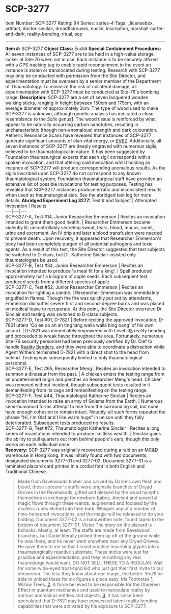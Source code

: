 # SCP-3277
Item Number: SCP-3277
Rating: 94
Series: series-4
Tags: _licensebox, artifact, doctor-sinclair, dread&circuses, euclid, inscription, marshall-carter-and-dark, reality-bending, ritual, scp

---

**Item #:** SCP-3277
**Object Class:** Euclid
**Special Containment Procedures:** All seven instances of SCP-3277 are to be held in a high-value storage locker at Site-76 when not in use. Each instance is to be securely affixed with a GPS tracking tag to enable rapid recontainment in the event an instance is stolen or translocated during testing.
Research with SCP-3277 may only be conducted with permission from the Site Director, and experimentation must be overseen by a senior member of the Department of Thaumatology. To minimize the risk of collateral damage, all experimentation with SCP-3277 must be conducted at Site-76's bombing range.
**Description:** SCP-3277 are a set of seven lacquered wooden walking sticks, ranging in height between 150cm and 175cm, with an average diameter of approximately 3cm. The type of wood used to make SCP-3277 is unknown, although genetic analysis has indicated a close resemblance to the _Salix_ genus[1](javascript:;). The wood tissue is reinforced by what appear to be naturally occurring carbon nanotubes, resulting in uncharacteristic (though non-anomalous) strength and dark colouration.
Aetheric Resonance Scans have revealed that instances of SCP-3277 generate significant amounts of elan vital energy, or [EVE](/goc-supplemental-arad)[2](javascript:;). Additionally, all seven instances of SCP-3277 are deeply engraved with numerous sigils, believed to be thaumatological in nature. It has been suggested by Foundation thaumaturgical experts that each sigil corresponds with a spoken invocation, and that uttering said invocation whilst holding an instance of SCP-3277 will produce corresponding anomalous results.
As the sigils inscribed upon SCP-3277 do not correspond to any known thaumatological system, Foundation thaumaturgical staff have provided an extensive list of possible invocations for testing purposes.
Testing has revealed that SCP-3277 instances produce erratic and inconsistent results when used as thaumaturgical aids. See the abridged test log for more details.
**Abridged Experiment Log 3277:**
Test # and Subject | Attempted Invocation | Results  
---|---|---  
SCP-3277-A, Test #14, Junior Researcher Emmerson | Recites an invocation intended to grant them good health. | Researcher Emmerson became violently ill; uncontrollably secreting sweat, tears, blood, mucus, vomit, urine and excrement. An IV drip and later a blood transfusion were needed to prevent death. Upon recovery, it appeared that Researcher Emmerson's body had been completely purged of all potential pathogens and toxic agents. As a result of this test, the Site Director suggested that test subjects be switched to D-class, but Dr. Katherine Sinclair insisted only thaumatologists be used.  
SCP-3277-B, Test #34, Junior Researcher Emmerson | Recites an invocation intended to produce 'a meal fit for a king'. | Spell produced approximately half a kilogram of apple seeds. Each subsequent test produced seeds from a different species of apple.  
SCP-3277-C, Test #52, Junior Researcher Emmerson | Recites an invocation for lighting a candle. | Researcher Emmerson was immediately engulfed in flames. Though the fire was quickly put out by attendants, Emmerson did suffer severe first and second-degree burns and was placed on medical leave to recuperate. At this point, the Site Director overruled Dr. Sinclair and testing was switched to D-class subjects.  
SCP-3277-D, Test #01, D-7821 | Before reciting the approved invocation, D-7821 utters 'Oo ee oo ah ah ting tang walla walla bing bang' of his own accord. | D-7821 was immediately empowered with Level III[3](javascript:;) reality bending and proceeded to wreak havoc throughout the area. Fortunately, numerous Site-76 security personnel had been previously certified by Dr. Clef to handle [Reality Benders](/clef101), and they were able to coordinate a distraction while Agent Withers terminated D-7821 with a direct shot to the head from behind. Testing was subsequently limited to only thaumatological personnel.  
SCP-3277-E, Test #65, Researcher Meng | Recites an invocation intended to summon a dinosaur from the past. | A chicken enters the testing range from an undetermined origin and perches on Researcher Meng's head. Chicken was removed without incident, though subsequent tests resulted in it demanifesting from its cage and remanifesting on the testing range.  
SCP-3277-F, Test #44, Thaumatologist Katherine Sinclair | Recites an invocation intended to raise an army of Golems from the Earth. | Numerous semi-humanoid forms attempt to rise from the surrounding soil, but none have enough cohesion to remain intact. Notably, all such forms repeated the phrase "Hi, I'm Olaf and I like warm hugs" in unison until they fully deteriorated. Subsequent tests produced no results.  
SCP-3277-G, Test #72, Thaumatologist Katherine Sinclair | Recites a long series of incantations intended to produce limitless wealth. | Sinclair gains the ability to pull quarters out from behind people's ears, though this only works on each individual once.  
**Recovery:** SCP-3277 was originally recovered during a raid on an MC&D warehouse in Hong Kong. It was initially found with two documents, designated documents 3277-01 and 3277-02.
Document 3277-01 is a laminated placard card printed in a cordial font in both English and Traditional Chinese.
> Made from Ravelwoods timber and carved by Darke's own flesh and blood, these sorcerer's staffs were originally branches of Dryad Groves in the Ravelwoods, gifted and blessed by the wood nymphs themselves in exchange for newborn babes. Ancient and powerful magic flows through these wands, augmented and focused by the esoteric runes etched into their bark. Whisper any of a number of time-honoured invocations, and the magic will be released to do your bidding.
Document 3277-02 is a handwritten note, found taped to the bottom of document 3277-01.
> Victor
> The story on the placard is bollocks. Mostly, at least. The staffs are made from Ravelwood branches, but Darke literally picked them up off of the ground while he was there, and he never went anywhere near any Dryad Groves. He gave them to me so that I could practice inscribing glyphs into a thaumaturgically reactive substrate.
> These sticks were just for practice and experimentation, and they're nothing any real thaumaturge would want. DO NOT SELL THESE TO A REGULAR. Wait for some wide-eyed trust-fund kid who just got their first invite to our showroom. The less they know about real magic, the better. You'll be able to unload these for six figures a piece easy.
> Iris
Footnotes
[1](javascript:;). Willow Trees.
[2](javascript:;). A force believed to be responsible for the Observer Effect in quantum mechanics and used to manipulate reality by various anomalous entities and objects.
[3](javascript:;). It has since been speculated that D-7821 may have possessed latent reality bending capabilities that were activated by his exposure to SCP-3277.